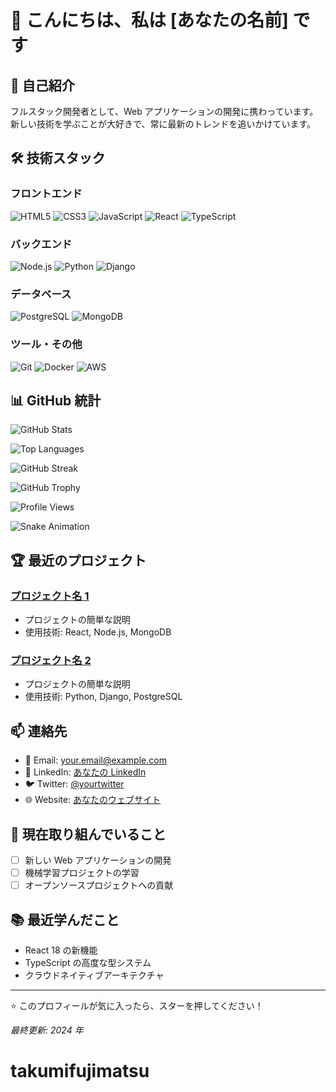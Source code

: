 # 👋 こんにちは、私は [あなたの名前] です

## 🚀 自己紹介

フルスタック開発者として、Web アプリケーションの開発に携わっています。
新しい技術を学ぶことが大好きで、常に最新のトレンドを追いかけています。

## 🛠️ 技術スタック

### フロントエンド

![HTML5](https://img.shields.io/badge/-HTML5-E34F26?style=flat-square&logo=html5&logoColor=white)
![CSS3](https://img.shields.io/badge/-CSS3-1572B6?style=flat-square&logo=css3&logoColor=white)
![JavaScript](https://img.shields.io/badge/-JavaScript-F7DF1E?style=flat-square&logo=javascript&logoColor=black)
![React](https://img.shields.io/badge/-React-61DAFB?style=flat-square&logo=react&logoColor=black)
![TypeScript](https://img.shields.io/badge/-TypeScript-3178C6?style=flat-square&logo=typescript&logoColor=white)

### バックエンド

![Node.js](https://img.shields.io/badge/-Node.js-339933?style=flat-square&logo=node.js&logoColor=white)
![Python](https://img.shields.io/badge/-Python-3776AB?style=flat-square&logo=python&logoColor=white)
![Django](https://img.shields.io/badge/-Django-092E20?style=flat-square&logo=django&logoColor=white)

### データベース

![PostgreSQL](https://img.shields.io/badge/-PostgreSQL-336791?style=flat-square&logo=postgresql&logoColor=white)
![MongoDB](https://img.shields.io/badge/-MongoDB-47A248?style=flat-square&logo=mongodb&logoColor=white)

### ツール・その他

![Git](https://img.shields.io/badge/-Git-F05032?style=flat-square&logo=git&logoColor=white)
![Docker](https://img.shields.io/badge/-Docker-2496ED?style=flat-square&logo=docker&logoColor=white)
![AWS](https://img.shields.io/badge/-AWS-232F3E?style=flat-square&logo=amazon-aws&logoColor=white)

## 📊 GitHub 統計

<!-- GitHub Stats Card -->

![GitHub Stats](https://github-readme-stats.vercel.app/api?username=YOUR_USERNAME&show_icons=true&theme=radical&hide_border=true&bg_color=0D1117&title_color=58A6FF&text_color=C9D1D9&icon_color=58A6FF)

<!-- Top Languages Card -->

![Top Languages](https://github-readme-stats.vercel.app/api/top-langs/?username=YOUR_USERNAME&layout=compact&theme=radical&hide_border=true&bg_color=0D1117&title_color=58A6FF&text_color=C9D1D9)

<!-- GitHub Streak Stats -->

![GitHub Streak](https://github-readme-streak-stats.herokuapp.com/?user=YOUR_USERNAME&theme=radical&hide_border=true&background=0D1117&stroke=58A6FF&ring=58A6FF&fire=58A6FF&currStreakNum=C9D1D9&sideNums=C9D1D9&currStreakLabel=58A6FF&sideLabels=58A6FF&dates=58A6FF)

<!-- GitHub Profile Trophy -->

![GitHub Trophy](https://github-profile-trophy.vercel.app/?username=YOUR_USERNAME&theme=radical&no-frame=true&no-bg=true&margin-w=4&row=1&column=7)

<!-- GitHub Profile Views Counter -->

![Profile Views](https://komarev.com/ghpvc/?username=YOUR_USERNAME&color=brightgreen&style=flat-square)

<!-- WakaTime Stats (Optional) -->
<!-- ![WakaTime Stats](https://github-readme-stats.vercel.app/api/wakatime?username=YOUR_USERNAME&theme=radical&hide_border=true&bg_color=0D1117&title_color=58A6FF&text_color=C9D1D9) -->

<!-- WakaTime Stats (GitHub Actions で自動更新) -->
<!--START_SECTION:waka-->
<!--END_SECTION:waka-->

<!-- GitHub Contribution Snake Animation -->

![Snake Animation](https://github.com/YOUR_USERNAME/YOUR_USERNAME/blob/output/github-contribution-grid-snake.svg)

## 🏆 最近のプロジェクト

### [プロジェクト名 1](https://github.com/YOUR_USERNAME/project1)

- プロジェクトの簡単な説明
- 使用技術: React, Node.js, MongoDB

### [プロジェクト名 2](https://github.com/YOUR_USERNAME/project2)

- プロジェクトの簡単な説明
- 使用技術: Python, Django, PostgreSQL

## 📫 連絡先

- 📧 Email: your.email@example.com
- 💼 LinkedIn: [あなたの LinkedIn](https://linkedin.com/in/yourprofile)
- 🐦 Twitter: [@yourtwitter](https://twitter.com/yourtwitter)
- 🌐 Website: [あなたのウェブサイト](https://yourwebsite.com)

## 🎯 現在取り組んでいること

- [ ] 新しい Web アプリケーションの開発
- [ ] 機械学習プロジェクトの学習
- [ ] オープンソースプロジェクトへの貢献

## 📚 最近学んだこと

- React 18 の新機能
- TypeScript の高度な型システム
- クラウドネイティブアーキテクチャ

---

⭐ このプロフィールが気に入ったら、スターを押してください！

_最終更新: 2024 年_

# takumifujimatsu
